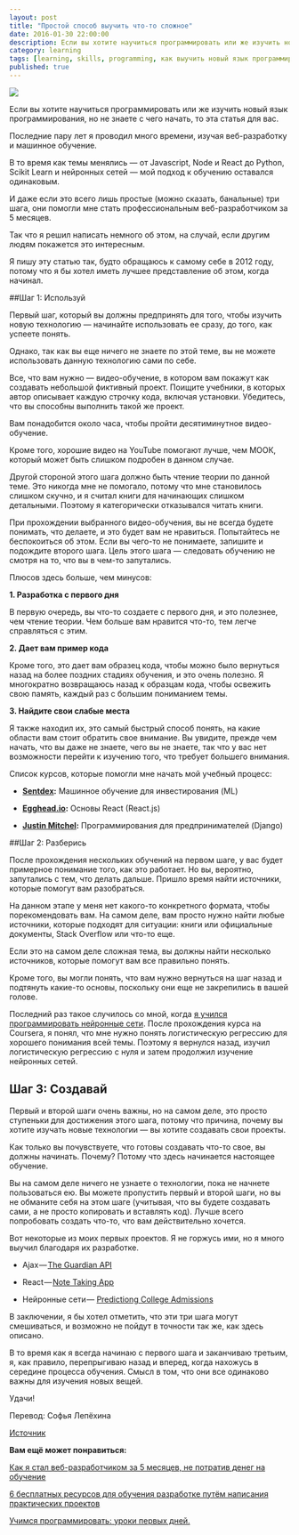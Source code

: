 ```yaml
---
layout: post
title: "Простой способ выучить что-то сложное"
date: 2016-01-30 22:00:00
description: Если вы хотите научиться программировать или же изучить новый язык программирования, но не знаете с чего начать, то эта статья для вас.
category: learning
tags: [learning, skills, programming, как выучить новый язык программирования, как научиться программировать, как легко выучить что-то новое, с чего начать при изучении программирования]
published: true
---
```


<img src="https://theasder.github.io/img/learn-code.jpg" class="img-responsive" /><br />

Если вы хотите научиться программировать или же изучить новый язык программирования, но не знаете с чего начать, то эта статья для вас.

<!-- more -->

Последние пару лет я проводил много времени, изучая веб-разработку и машинное обучение.

В то время как темы менялись &mdash; от Javascript, Node и React до Python, Scikit Learn и нейронных сетей &mdash; мой подход к обучению оставался одинаковым.

И даже если это всего лишь простые (можно сказать, банальные) три шага, они помогли мне стать профессиональным веб-разработчиком за 5 месяцев.

Так что я решил написать немного об этом, на случай, если другим людям покажется это интересным.

Я пишу эту статью так, будто обращаюсь к самому себе в 2012 году, потому что я бы хотел иметь лучшее представление об этом, когда начинал.

##Шаг 1: Используй 

Первый шаг, который вы должны предпринять для того, чтобы изучить новую технологию  &mdash; начинайте использовать ее сразу, до того, как успеете понять. 

Однако, так как вы еще ничего не знаете по этой теме, вы не можете использовать данную технологию сами по себе.

Все, что вам нужно &mdash; видео-обучение, в котором вам покажут как создавать небольшой фиктивный проект. Поищите учебники, в которых автор описывает каждую строчку кода, включая установки. Убедитесь, что вы способны выполнить такой же проект.

Вам понадобится около часа, чтобы пройти десятиминутное видео-обучение.

Кроме того, хорошие видео на YouTube помогают лучше, чем МООК, который может быть слишком подробен в данном случае.

Другой стороной этого шага должно быть чтение теории по данной теме. Это никогда мне не помогало, потому что мне становилось слишком скучно, и я считал книги для начинающих слишком детальными. Поэтому я категорически отказывался читать книги.

При прохождении выбранного видео-обучения, вы не всегда будете понимать, что делаете, и это будет вам не нравиться. Попытайтесь не беспокоиться об этом. Если вы чего-то не понимаете, запишите и подождите второго шага. Цель этого шага &mdash; следовать обучению не смотря на то, что вы в чем-то запутались.

Плюсов здесь больше, чем минусов:

**1.	Разработка с первого дня**

В первую очередь, вы что-то создаете с первого дня, и это полезнее, чем чтение теории.  Чем больше вам нравится что-то, тем легче справляться с этим.

**2.	Дает вам пример кода**

Кроме того, это дает вам образец кода, чтобы можно было вернуться назад на более поздних стадиях обучения, и это очень полезно. Я многократно возвращаюсь назад к образцам кода, чтобы освежить свою память, каждый раз с большим пониманием темы.

**3.	Найдите свои слабые места**

Я также находил их, это самый быстрый способ понять, на какие области вам стоит обратить свое внимание. Вы увидите, прежде чем начать, что вы даже не знаете, чего вы не знаете, так что у вас нет возможности перейти к изучению того, что требует большего внимания. 

Список курсов, которые помогли мне начать мой учебный процесс:

* **[Sentdex]( https://www.youtube.com/playlist?list=PLQVvvaa0QuDd0flgGphKCej-9jp-QdzZ3):** Машинное обучение для инвестирования (ML)

* **[Egghead.io]( https://twitter.com/eggheadio):** Основы React (React.js)

* **[ Justin Mitchel]( https://www.codingforentrepreneurs.com/):** Программирования для предпринимателей (Django)

##Шаг 2: Разберись

После прохождения нескольких обучений на первом шаге, у вас будет примерное понимание того, как это работает. Но вы, вероятно, запутались с тем, что делать дальше. Пришло время найти источники, которые помогут вам разобраться.

На данном этапе у меня нет какого-то конкретного формата, чтобы порекомендовать вам. На самом деле, вам просто нужно найти любые источники, которые подходят для ситуации: книги или официальные документы, Stack Overflow или что-то еще.

Если это на самом деле сложная тема, вы должны найти  несколько источников, которые помогут вам все правильно понять.

Кроме того, вы могли понять, что вам нужно вернуться на шаг назад и подтянуть какие-то основы, поскольку они еще не закрепились в вашей голове.

Последний раз такое случилось со мной, когда [я учился программировать нейронные сети]( https://medium.com/learning-new-stuff/how-to-learn-neural-networks-758b78f2736e#.7ixw1i8zq). После прохождения курса на Coursera, я понял, что мне нужно понять логистическую регрессию для хорошего понимания всей темы. Поэтому я вернулся назад, изучил логистическую регрессию с нуля и затем продолжил изучение нейронных сетей. 

## Шаг 3: Создавай

Первый и второй шаги очень важны, но на самом деле, это просто ступеньки для достижения этого шага, потому что причина, почему вы хотите изучать новые технологии &mdash; вы хотите создавать свои проекты.

Как только вы почувствуете, что готовы создавать что-то свое, вы должны начинать. Почему? Потому что здесь начинается настоящее обучение.

Вы на самом деле ничего не узнаете о технологии, пока не начнете пользоваться ею. Вы можете пропустить первый и второй шаги, но вы не обманите себя на этом шаге (учитывая, что вы будете создавать сами, а не просто копировать и вставлять код). Лучше всего попробовать создать что-то, что вам действительно хочется.

Вот некоторые из моих первых проектов. Я не горжусь ими, но я много выучил благодаря их разработке. 

* Ajax &mdash; [The Guardian API]( https://github.com/foundry-matrix/The-Guardian)

* React &mdash; [Note Taking App]( https://github.com/foundry-matrix/NoteTakingApp)

* Нейронные сети &mdash; [Predictiong College Admissions]( https://github.com/perborgen/NeuralNetworkNoob)

В заключении, я бы хотел отметить, что эти три шага могут смешиваться, и возможно не пойдут в точности так же, как здесь описано. 

В то время как я всегда начинаю с первого шага и заканчиваю третьим, я, как правило, перепрыгиваю назад и вперед, когда нахожусь в середине процесса обучения. Смысл в том, что они все одинаково важны для изучения новых вещей.

Удачи!


Перевод: Софья Лепёхина

[Источник](https://medium.com/learning-new-stuff/a-simple-technique-to-learn-hard-stuff-ffaa7879bf7c#.zamkw2ypn)

**Вам ещё может понравиться:**

[Как я стал веб-разработчиком за 5 месяцев, не потратив денег на обучение](http://theasder.github.io/job/2016/01/27/how-I-became-a-web-developer-in-5-months.html)

[6 бесплатных ресурсов для обучения разработке путём написания практических проектов](http://theasder.github.io/learning/2016/01/25/6-online-resources-for-learning-programming.html)

[Учимся программировать: уроки первых дней.](http://theasder.github.io/learning/2016/01/19/learning-to-code-lessons-from-my-early-days.html)
